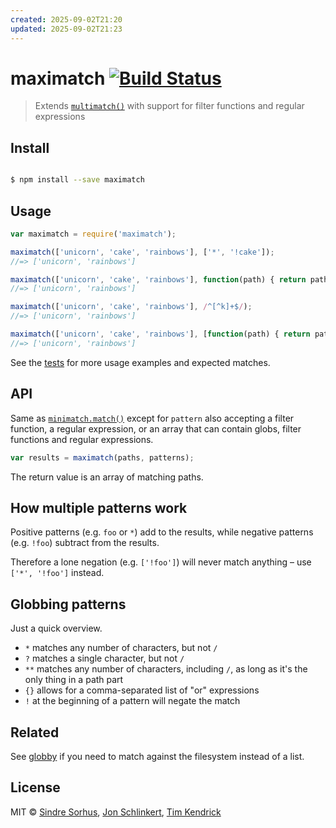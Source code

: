 ```yaml
---
created: 2025-09-02T21:20
updated: 2025-09-02T21:23
---
```

# maximatch [![Build Status](https://travis-ci.org/timkendrick/maximatch.svg?branch=master)](https://travis-ci.org/timkendrick/maximatch)

> Extends [`multimatch()`](https://github.com/sindresorhus/multimatch) with support for filter functions and regular expressions


## Install

```sh

$ npm install --save maximatch
```


## Usage

```js
var maximatch = require('maximatch');

maximatch(['unicorn', 'cake', 'rainbows'], ['*', '!cake']);
//=> ['unicorn', 'rainbows']

maximatch(['unicorn', 'cake', 'rainbows'], function(path) { return path.length > 4; });
//=> ['unicorn', 'rainbows']

maximatch(['unicorn', 'cake', 'rainbows'], /^[^k]+$/);
//=> ['unicorn', 'rainbows']

maximatch(['unicorn', 'cake', 'rainbows'], [function(path) { return path.charAt(0) === 'u'; }, /w/]);
//=> ['unicorn', 'rainbows']
```

See the [tests](https://github.com/timkendrick/multimatch/blob/master/test.js) for more usage examples and expected matches.


## API

Same as [`minimatch.match()`](https://github.com/isaacs/minimatch#minimatchmatchlist-pattern-options) except for `pattern` also accepting a filter function, a regular expression, or an array that can contain globs, filter functions and regular expressions.

```js
var results = maximatch(paths, patterns);
```

The return value is an array of matching paths.


## How multiple patterns work

Positive patterns (e.g. `foo` or `*`) add to the results, while negative patterns (e.g. `!foo`) subtract from the results.

Therefore a lone negation (e.g. `['!foo']`) will never match anything – use `['*', '!foo']` instead.


## Globbing patterns

Just a quick overview.

- `*` matches any number of characters, but not `/`
- `?` matches a single character, but not `/`
- `**` matches any number of characters, including `/`, as long as it's the only thing in a path part
- `{}` allows for a comma-separated list of "or" expressions
- `!` at the beginning of a pattern will negate the match


## Related

See [globby](https://github.com/sindresorhus/globby) if you need to match against the filesystem instead of a list.


## License

MIT © [Sindre Sorhus](http://sindresorhus.com), [Jon Schlinkert](https://github.com/jonschlinkert), [Tim Kendrick](https://github.com/timkendrick)
